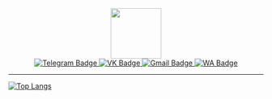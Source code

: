 
<div id="header" align="center">
  <img src="https://media.giphy.com/media/xFkgeu7dhfgqqxJqmj/giphy.gif" width="100"/>
</div>

<div id="badges" align="center">
  <a href="https://t.me/mmerloy">
    <img src="https://img.shields.io/badge/Telegram-blue?style=for-the-badge&logo=Telegram&logoColor=white" alt="Telegram Badge" />
  </a>
  <a href="https://vk.com/mmerloy">
     <img src="https://img.shields.io/badge/VK-blue?style=for-the-badge&logo=VK&logoColor=white" alt="VK Badge" />
  </a>
  <a href="mailto:a.mmerloy@gmail.com">
     <img src="https://img.shields.io/badge/Gmail-red?style=for-the-badge&logo=Gmail&logoColor=white" alt="Gmail Badge" />
  </a>
  <a href="https://api.whatsapp.com/send?phone=89773960351">
     <img src="https://img.shields.io/badge/WA-green?style=for-the-badge&logo=Whatsapp&logoColor=white" alt="WA Badge" />
  </a>
</div>


---

[![Top Langs](https://github-readme-stats.vercel.app/api/top-langs/?username=mmerloy&layout=compact)](https://github.com/anuraghazra/github-readme-stats)


